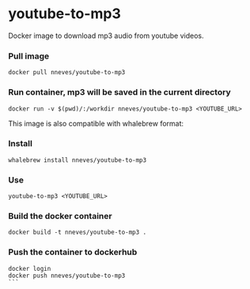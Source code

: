 # youtube-to-mp3
Docker image to download mp3 audio from youtube videos.

### Pull image

```
docker pull nneves/youtube-to-mp3
```

### Run container, mp3 will be saved in the current directory

```
docker run -v $(pwd)/:/workdir nneves/youtube-to-mp3 <YOUTUBE_URL>
```


This image is also compatible with whalebrew format:

### Install

```
whalebrew install nneves/youtube-to-mp3
```

### Use

```
youtube-to-mp3 <YOUTUBE_URL>
```

### Build the docker container

```
docker build -t nneves/youtube-to-mp3 .
```

### Push the container to dockerhub

````
docker login
docker push nneves/youtube-to-mp3
```